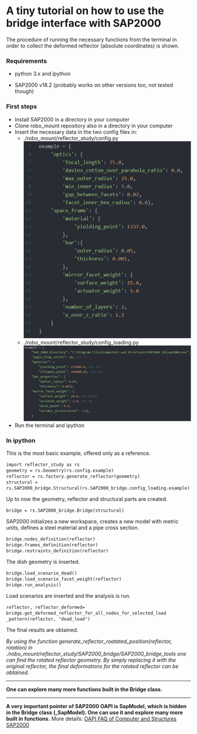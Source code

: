 # A tiny tutorial on how to use the bridge interface with SAP2000
The procedure of running the necessary functions from the terminal in order to collect the deformed reflector (absolute coordinates) is shown.

### Requirements
- python 3.x and ipython

- SAP2000 v18.2 (probably works on other versions too, not tested though)

### First steps
- Install SAP2000 in a directory in your computer
- Clone robo_mount repository also in a directory in your computer
- Insert the necessary data in the two config files in:
  - ./robo_mount/reflector_study/config.py
  ![img](readme/config_geometry.jpg)
  - ./robo_mount/reflector_study/config_loading.py
  ![img](readme/config_loading.jpg)
- Run the terminal and ipython

### In ipython
This is the most basic example, offered only as a reference.
~~~~
import reflector_study as rs
geometry = rs.Geometry(rs.config.example)
reflector = rs.factory.generate_reflector(geometry)
structural = rs.SAP2000_bridge.Structural(rs.SAP2000_bridge.config_loading.example)
~~~~
Up to now the geometry, reflector and structural parts are created.
~~~~
bridge = rs.SAP2000_bridge.Bridge(structural)
~~~~
SAP2000 initializes a new workspace, creates a new model with metric units, defines a steel material and a pipe cross section.
~~~~
bridge.nodes_definition(reflector)
bridge.frames_definition(reflector)
bridge.restraints_definition(reflector)
~~~~
The dish geometry is inserted.
~~~~
bridge.load_scenario_dead()
bridge.load_scenario_facet_weight(reflector)
bridge.run_analysis()
~~~~
Load scenarios are inserted and the analysis is run.
~~~~
reflector, reflector_deformed= bridge.get_deformed_reflector_for_all_nodes_for_selected_load
_pattern(reflector, "dead_load")
~~~~
The final results are obtained.

*By using the function generate_reflector_roatated_position(reflector, rotation) in ./robo_mount/reflector_study/SAP2000_bridge/SAP2000_bridge_tools one can find the rotated reflector geometry. By simply replacing it with the original reflector, the final deformations for the rotated reflector can be obtained.*

---
**One can explore many more functions built in the Bridge class.**

---

**A very important pointer of SAP2000 OAPI is SapModel, which is hidden in the Bridge class (_SapModel). One can use it and explore many more built in functions.**
More details: [OAPI FAQ of Computer and Structures SAP2000](https://wiki.csiamerica.com/display/kb/OAPI+FAQ)
